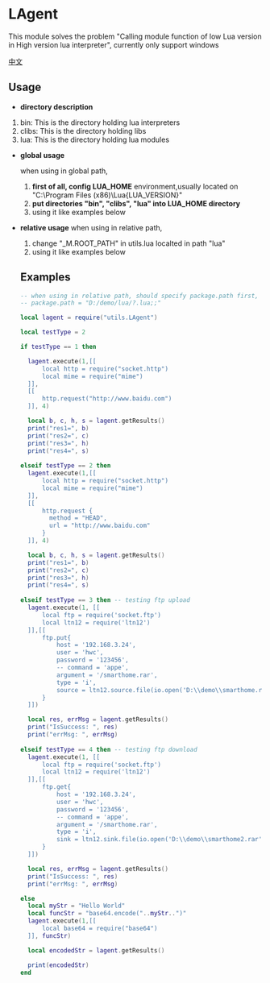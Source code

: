 # LAgent
This module solves the problem "Calling module function of low Lua version in High version lua interpreter", currently only support windows

[中文](./README-CN.md)

## Usage
 - **directory description**
  1. bin:     This is the directory holding lua interpreters
  2. clibs:   This is the directory holding libs
  3. lua:	    This is the directory holding lua modules

- **global usage**

  when using in global path,
  1. **first of all, config LUA_HOME** environment,usually located on "C:\Program Files (x86)\Lua\{LUA_VERSION}"
  2. **put directories "bin", "clibs", "lua" into LUA_HOME directory**
  3. using it like examples below

- **relative usage**
  when using in relative path,
  1. change "_M.ROOT_PATH" in utils.lua localted in path "lua\"
  2. using it like examples below


  ## Examples
  ``` lua
  -- when using in relative path, should specify package.path first, otherwise not
  -- package.path = "D:/demo/lua/?.lua;;"

  local lagent = require("utils.LAgent")

  local testType = 2

  if testType == 1 then

	lagent.execute(1,[[
		local http = require("socket.http")
		local mime = require("mime")
	]],
	[[
		http.request("http://www.baidu.com")
	]], 4)

	local b, c, h, s = lagent.getResults()
	print("res1=", b)
	print("res2=", c)
	print("res3=", h)
	print("res4=", s)
	
  elseif testType == 2 then
	lagent.execute(1,[[
		local http = require("socket.http")
		local mime = require("mime")
	]],
	[[
		http.request {
		  method = "HEAD",
		  url = "http://www.baidu.com"
		}
	]], 4)

	local b, c, h, s = lagent.getResults()
	print("res1=", b)
	print("res2=", c)
	print("res3=", h)
	print("res4=", s)
	
  elseif testType == 3 then -- testing ftp upload
	lagent.execute(1, [[
		local ftp = require('socket.ftp')
		local ltn12 = require('ltn12')
	]],[[
		ftp.put{
			host = '192.168.3.24',
			user = 'hwc',
			password = '123456',
			-- command = 'appe',
			argument = '/smarthome.rar',
			type = 'i',
			source = ltn12.source.file(io.open('D:\\demo\\smarthome.rar', 'rb'))
		}
	]])

	local res, errMsg = lagent.getResults()
	print("IsSuccess: ", res)
	print("errMsg: ", errMsg)
	
  elseif testType == 4 then -- testing ftp download
	lagent.execute(1, [[
		local ftp = require('socket.ftp')
		local ltn12 = require('ltn12')
	]],[[
		ftp.get{
			host = '192.168.3.24',
			user = 'hwc',
			password = '123456',
			-- command = 'appe',
			argument = '/smarthome.rar',
			type = 'i',
			sink = ltn12.sink.file(io.open('D:\\demo\\smarthome2.rar', 'wb'))
		}
	]])

	local res, errMsg = lagent.getResults()
	print("IsSuccess: ", res)
	print("errMsg: ", errMsg)

  else
	local myStr = "Hello World"
	local funcStr = "base64.encode("..myStr..")"
	lagent.execute(1,[[
		local base64 = require("base64")
	]], funcStr)

	local encodedStr = lagent.getResults()

	print(encodedStr)
  end

  ```


